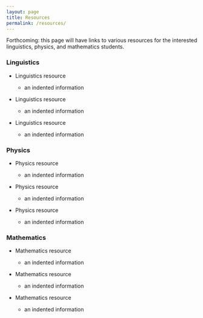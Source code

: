 ```yaml
---
layout: page
title: Resources
permalink: /resources/
---
```


Forthcoming: this page will have links to various resources for the interested linguistics, physics, and mathematics students.

### Linguistics

+ Linguistics resource
  - an indented information

+ Linguistics resource
  - an indented information

+ Linguistics resource
  - an indented information

### Physics

+ Physics resource
  - an indented information

+ Physics resource
  - an indented information

+ Physics resource
  - an indented information

### Mathematics

+ Mathematics resource
  - an indented information

+ Mathematics resource
  - an indented information

+ Mathematics resource
  - an indented information

